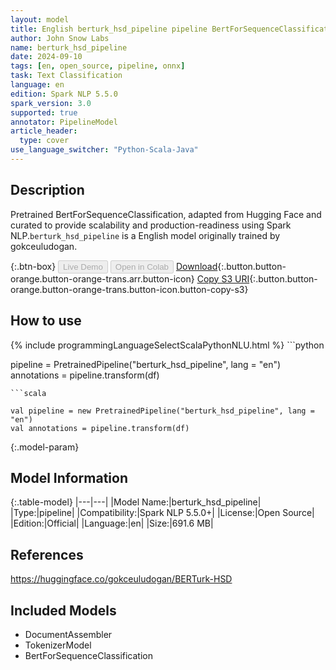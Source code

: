 ```yaml
---
layout: model
title: English berturk_hsd_pipeline pipeline BertForSequenceClassification from gokceuludogan
author: John Snow Labs
name: berturk_hsd_pipeline
date: 2024-09-10
tags: [en, open_source, pipeline, onnx]
task: Text Classification
language: en
edition: Spark NLP 5.5.0
spark_version: 3.0
supported: true
annotator: PipelineModel
article_header:
  type: cover
use_language_switcher: "Python-Scala-Java"
---
```


## Description

Pretrained BertForSequenceClassification, adapted from Hugging Face and curated to provide scalability and production-readiness using Spark NLP.`berturk_hsd_pipeline` is a English model originally trained by gokceuludogan.

{:.btn-box}
<button class="button button-orange" disabled>Live Demo</button>
<button class="button button-orange" disabled>Open in Colab</button>
[Download](https://s3.amazonaws.com/auxdata.johnsnowlabs.com/public/models/berturk_hsd_pipeline_en_5.5.0_3.0_1725977713687.zip){:.button.button-orange.button-orange-trans.arr.button-icon}
[Copy S3 URI](s3://auxdata.johnsnowlabs.com/public/models/berturk_hsd_pipeline_en_5.5.0_3.0_1725977713687.zip){:.button.button-orange.button-orange-trans.button-icon.button-copy-s3}

## How to use



<div class="tabs-box" markdown="1">
{% include programmingLanguageSelectScalaPythonNLU.html %}
```python

pipeline = PretrainedPipeline("berturk_hsd_pipeline", lang = "en")
annotations =  pipeline.transform(df)   

```
```scala

val pipeline = new PretrainedPipeline("berturk_hsd_pipeline", lang = "en")
val annotations = pipeline.transform(df)

```
</div>

{:.model-param}
## Model Information

{:.table-model}
|---|---|
|Model Name:|berturk_hsd_pipeline|
|Type:|pipeline|
|Compatibility:|Spark NLP 5.5.0+|
|License:|Open Source|
|Edition:|Official|
|Language:|en|
|Size:|691.6 MB|

## References

https://huggingface.co/gokceuludogan/BERTurk-HSD

## Included Models

- DocumentAssembler
- TokenizerModel
- BertForSequenceClassification